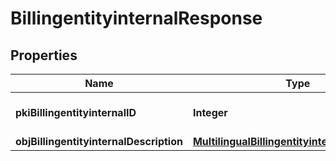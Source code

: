 

# BillingentityinternalResponse

## Properties

Name | Type | Description | Notes
------------ | ------------- | ------------- | -------------
**pkiBillingentityinternalID** | **Integer** | The unique ID of the Billingentityinternal. | 
**objBillingentityinternalDescription** | [**MultilingualBillingentityinternalDescription**](MultilingualBillingentityinternalDescription.md) |  | 




